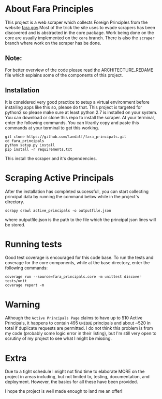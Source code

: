 About Fara Principles
=====================
This project is a web scraper which collects Foreign Principles from the website [fara.gov](https://www.fara.gov/quick-search.html).Most of the trick the site uses to evade scrapers has been discovered and is abstracted in the core package. Work being done on the core are usually implemented on the `core` branch. There is also the `scraper` branch where work on the scraper has be done.

Note:
-----
For better overview of the code please read the ARCHITECTURE_REDAME file which
explains some of the components of this project.

Installation
------------
It is considered very good practice to setup a virtual environment before installing apps like this so, please do that. This project is targeted for python2 so please make sure at least python 2.7 is installed on your system.
You can download or clone this repo to install the scraper. At your terminal, enter the following commands. You can litrarily copy and paste this commands at your terminal to get this working.
    
    git clone https://github.com/tandalf/fara_principals.git
    cd fara_principals
    python setup.py install
    pip install -r requirements.txt
    
This install the scraper and it's dependencies.

Scraping Active Principals
==========================
After the installation has completed successfull, you can start collecting principal data by running the command below while in
the project's directory.

    scrapy crawl active_principals -o outputfile.json
    
where outputfile.json is the path to the file which the principal json lines will be stored.
    
Running tests
=============
Good test coverage is encouraged for this code base. To run the tests and coverage for the core components, while at the base
directory, enter the following commands:
 
    coverage run --source=fara_principals.core -m unittest discover tests/unit
    coverage report -m

Warning
=======
Although the `Active Principals Page` claims to have up to 510 Active Principals,
it happens to contain 495 `UNIQUE` principals and about ~520 in total if duplicate
requests are permitted. I do not think this problem is from my code (probably some 
logic error in their listing), but I'm still very open to scrutiny of my project
to see what I might be missing.

Extra
=====
Due to a tight schedule I might not find time to elaborate MORE on the project in
areas including, but not limited to, testing, documentation, and deployment.
However, the basics for all these have been provided. 

I hope the project is well made enough to land me an offer!